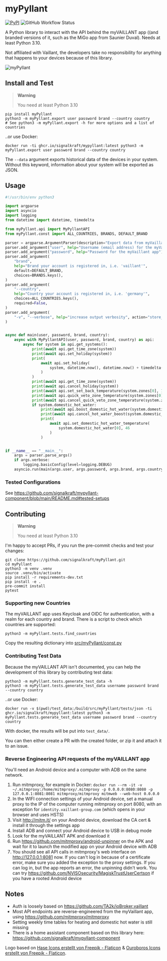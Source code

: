 # myPyllant

[![PyPI](https://img.shields.io/pypi/v/myPyllant)](https://pypi.org/project/myPyllant/)
![GitHub Workflow Status](https://img.shields.io/github/actions/workflow/status/signalkraft/myPyllant/build-test.yaml)

A Python library to interact with the API behind the myVAILLANT app ((and branded versions of it, such as the MiGo app from Saunier Duval). Needs at least Python 3.10.

Not affiliated with Vaillant, the developers take no responsibility for anything that happens to your devices because of this library.

![myPyllant](https://raw.githubusercontent.com/signalkraft/myPyllant/main/logo.png)

## Install and Test

> **Warning**
> 
> You need at least Python 3.10

```shell
pip install myPyllant
python3 -m myPyllant.export user password brand --country country
# See python3 -m myPyllant.export -h for more options and a list of countries
```

..or use Docker:

```shell
docker run -ti ghcr.io/signalkraft/mypyllant:latest python3 -m myPyllant.export user password brand --country country
```

The `--data` argument exports historical data of the devices in your system.
Without this keyword, information about your system will be exported as JSON.

## Usage

```python
#!/usr/bin/env python3

import argparse
import asyncio
import logging
from datetime import datetime, timedelta

from myPyllant.api import MyPyllantAPI
from myPyllant.const import ALL_COUNTRIES, BRANDS, DEFAULT_BRAND

parser = argparse.ArgumentParser(description="Export data from myVaillant API   .")
parser.add_argument("user", help="Username (email address) for the myVaillant app")
parser.add_argument("password", help="Password for the myVaillant app")
parser.add_argument(
    "brand",
    help="Brand your account is registered in, i.e. 'vaillant'",
    default=DEFAULT_BRAND,
    choices=BRANDS.keys(),
)
parser.add_argument(
    "--country",
    help="Country your account is registered in, i.e. 'germany'",
    choices=ALL_COUNTRIES.keys(),
    required=False,
)
parser.add_argument(
    "-v", "--verbose", help="increase output verbosity", action="store_true"
)


async def main(user, password, brand, country):
    async with MyPyllantAPI(user, password, brand, country) as api:
        async for system in api.get_systems():
            print(await api.get_time_zone(system))
            print(await api.set_holiday(system))
            print(
                await api.set_holiday(
                    system, datetime.now(), datetime.now() + timedelta(days=7)
                )
            )
            print(await api.get_time_zone(system))
            print(await api.cancel_holiday(system))
            print(await api.set_set_back_temperature(system.zones[0], 15.5))
            print(await api.quick_veto_zone_temperature(system.zones[0], 21, 5))
            print(await api.cancel_quick_veto_zone_temperature(system.zones[0]))
            if system.domestic_hot_water:
                print(await api.boost_domestic_hot_water(system.domestic_hot_water[0]))
                print(await api.cancel_hot_water_boost(system.domestic_hot_water[0]))
                print(
                    await api.set_domestic_hot_water_temperature(
                        system.domestic_hot_water[0], 46
                    )
                )


if __name__ == "__main__":
    args = parser.parse_args()
    if args.verbose:
        logging.basicConfig(level=logging.DEBUG)
    asyncio.run(main(args.user, args.password, args.brand, args.country))

```

### Tested Configurations

See https://github.com/signalkraft/mypyllant-component/blob/main/README.md#tested-setups

## Contributing

> **Warning**
> 
> You need at least Python 3.10

I'm happy to accept PRs, if you run the pre-commit checks and test your changes:

```shell
git clone https://github.com/signalkraft/myPyllant.git
cd myPyllant
python3 -m venv .venv
source .venv/bin/activate
pip install -r requirements-dev.txt
pip install -e .
pre-commit install
pytest
```

### Supporting new Countries

The myVAILLANT app uses Keycloak and OIDC for authentication, with a realm for each country and brand.
There is a script to check which countries are supported:

```shell
python3 -m myPyllant.tests.find_countries
```

Copy the resulting dictionary into [src/myPyllant/const.py](src/myPyllant/const.py)

### Contributing Test Data

Because the myVAILLANT API isn't documented, you can help the development of this library by contributing test data:

```shell
python3 -m myPyllant.tests.generate_test_data -h
python3 -m myPyllant.tests.generate_test_data username password brand --country country
```

..or use Docker:

```shell
docker run -v $(pwd)/test_data:/build/src/myPyllant/tests/json -ti ghcr.io/signalkraft/mypyllant:latest python3 -m myPyllant.tests.generate_test_data username password brand --country country
```

With docker, the results will be put into `test_data/`.

You can then either create a PR with the created folder, or zip it and attach it to an issue.

### Reverse Engineering API requests of the myVAILLANT app

You'll need an Android device and a computer with ADB on the same network.

1. Run mitmproxy, for example in Docker: `docker run --rm -it -v ~/.mitmproxy:/home/mitmproxy/.mitmproxy -p 0.0.0.0:8080:8080 -p 127.0.0.1:8081:8081 mitmproxy/mitmproxy mitmweb --web-host 0.0.0.0`
2. In the WIFI connection settings of your Android device, set a manual proxy to the IP of the computer running mitmproxy on port 8080, with an exception for `identity.vaillant-group.com` (which opens in your browser and uses HSTS)
3. Visit http://mitm.it/ on your Android device, download the CA cert & install it through the settings app
4. Install ADB and connect your Android device to USB in debug mode
5. Look for the myVAILLANT APK and download it
6. Run https://github.com/mitmproxy/android-unpinner on the APK and wait for it to launch the modified app on your Android device with ADB
7. You should see all API calls in mitmproxy's web interface on http://127.0.0.1:8081 now. If you can't log in because of a certificate error, make sure you added the exception to the proxy settings.
   If you can log in, but the app reports an error, the unpinning didn't work. You can try https://github.com/NVISOsecurity/MagiskTrustUserCertson if you have a rooted Android device

## Notes

* Auth is loosely based on https://github.com/TA2k/ioBroker.vaillant
* Most API endpoints are reverse-engineered from the myVaillant app, using https://github.com/mitmproxy/mitmproxy
* Setting weekly time tables for heating and domestic hot water is still missing
* There is a home assistant component based on this library here: https://github.com/signalkraft/mypyllant-component

Logo based on [Hase Icons erstellt von Freepik - Flaticon](https://www.flaticon.com/de/kostenlose-icons/hase) & [Ouroboros Icons erstellt von Freepik - Flaticon](https://www.flaticon.com/de/kostenlose-icons/ouroboros).
